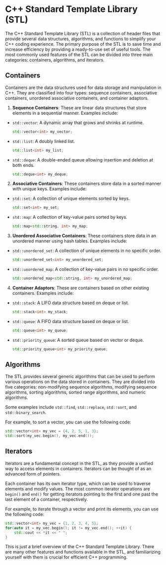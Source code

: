 # C++ Standard Template Library (STL)

The C++ Standard Template Library (STL) is a collection of header files that provide several data structures, algorithms, and functions to simplify your C++ coding experience. The primary purpose of the STL is to save time and increase efficiency by providing a ready-to-use set of useful tools. The most commonly used features of the STL can be divided into three main categories: containers, algorithms, and iterators.

## Containers

Containers are the data structures used for data storage and manipulation in C++. They are classified into four types: sequence containers, associative containers, unordered associative containers, and container adaptors.

1. **Sequence Containers**: These are linear data structures that store elements in a sequential manner. Examples include:
  - `std::vector`: A dynamic array that grows and shrinks at runtime.
    ```cpp
    std::vector<int> my_vector;
    ```
  - `std::list`: A doubly linked list.
    ```cpp
    std::list<int> my_list;
    ```
  - `std::deque`: A double-ended queue allowing insertion and deletion at both ends.
    ```cpp
    std::deque<int> my_deque;
    ```

2. **Associative Containers**: These containers store data in a sorted manner with unique keys. Examples include:
  - `std::set`: A collection of unique elements sorted by keys.
    ```cpp
    std::set<int> my_set;
    ```
  - `std::map`: A collection of key-value pairs sorted by keys.
    ```cpp
    std::map<std::string, int> my_map;
    ```

3. **Unordered Associative Containers**: These containers store data in an unordered manner using hash tables. Examples include:
  - `std::unordered_set`: A collection of unique elements in no specific order.
    ```cpp
    std::unordered_set<int> my_unordered_set;
    ```
  - `std::unordered_map`: A collection of key-value pairs in no specific order.
    ```cpp
    std::unordered_map<std::string, int> my_unordered_map;
    ```

4. **Container Adaptors**: These are containers based on other existing containers. Examples include:
  - `std::stack`: A LIFO data structure based on deque or list.
    ```cpp
    std::stack<int> my_stack;
    ```
  - `std::queue`: A FIFO data structure based on deque or list.
    ```cpp
    std::queue<int> my_queue;
    ```
  - `std::priority_queue`: A sorted queue based on vector or deque.
    ```cpp
    std::priority_queue<int> my_priority_queue;
    ```

## Algorithms

The STL provides several generic algorithms that can be used to perform various operations on the data stored in containers. They are divided into five categories: non-modifying sequence algorithms, modifying sequence algorithms, sorting algorithms, sorted range algorithms, and numeric algorithms.

Some examples include `std::find`, `std::replace`, `std::sort`, and `std::binary_search`.

For example, to sort a vector, you can use the following code:

```cpp
std::vector<int> my_vec = {4, 2, 5, 1, 3};
std::sort(my_vec.begin(), my_vec.end());
```

## Iterators

Iterators are a fundamental concept in the STL, as they provide a unified way to access elements in containers. Iterators can be thought of as an advanced form of pointers.

Each container has its own iterator type, which can be used to traverse elements and modify values. The most common iterator operations are `begin()` and `end()` for getting iterators pointing to the first and one past the last element of a container, respectively.

For example, to iterate through a vector and print its elements, you can use the following code:

```cpp
std::vector<int> my_vec = {1, 2, 3, 4, 5};
for(auto it = my_vec.begin(); it != my_vec.end(); ++it) {
    std::cout << *it << " ";
}
```

This is just a brief overview of the C++ Standard Template Library. There are many other features and functions available in the STL, and familiarizing yourself with them is crucial for efficient C++ programming.